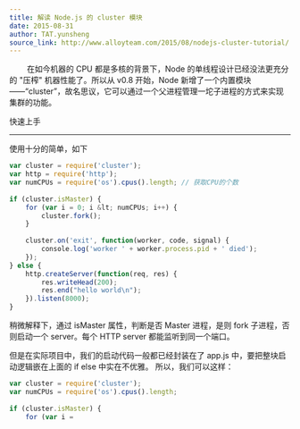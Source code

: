 ```yaml
---
title: 解读 Node.js 的 cluster 模块
date: 2015-08-31
author: TAT.yunsheng
source_link: http://www.alloyteam.com/2015/08/nodejs-cluster-tutorial/
---
```


<!-- {% raw %} - for jekyll -->

        在如今机器的 CPU 都是多核的背景下，Node 的单线程设计已经没法更充分的 "压榨" 机器性能了。所以从 v0.8 开始，Node 新增了一个内置模块 ——“cluster”，故名思议，它可以通过一个父进程管理一坨子进程的方式来实现集群的功能。

快速上手  

* * *

使用十分的简单，如下

```javascript
var cluster = require('cluster');
var http = require('http');
var numCPUs = require('os').cpus().length; // 获取CPU的个数
 
if (cluster.isMaster) {
    for (var i = 0; i &lt; numCPUs; i++) {
        cluster.fork();
    }
 
    cluster.on('exit', function(worker, code, signal) {
        console.log('worker ' + worker.process.pid + ' died');
    });
} else {
    http.createServer(function(req, res) {
        res.writeHead(200);
        res.end("hello world\n");
    }).listen(8000);
}
```

稍微解释下，通过 isMaster 属性，判断是否 Master 进程，是则 fork 子进程，否则启动一个 server。每个 HTTP server 都能监听到同一个端口。

但是在实际项目中，我们的启动代码一般都已经封装在了 app.js 中，要把整块启动逻辑嵌在上面的 if else 中实在不优雅。 所以，我们可以这样：

```javascript
var cluster = require('cluster');
var numCPUs = require('os').cpus().length;
 
if (cluster.isMaster) {
    for (var i = 
```


<!-- {% endraw %} - for jekyll -->